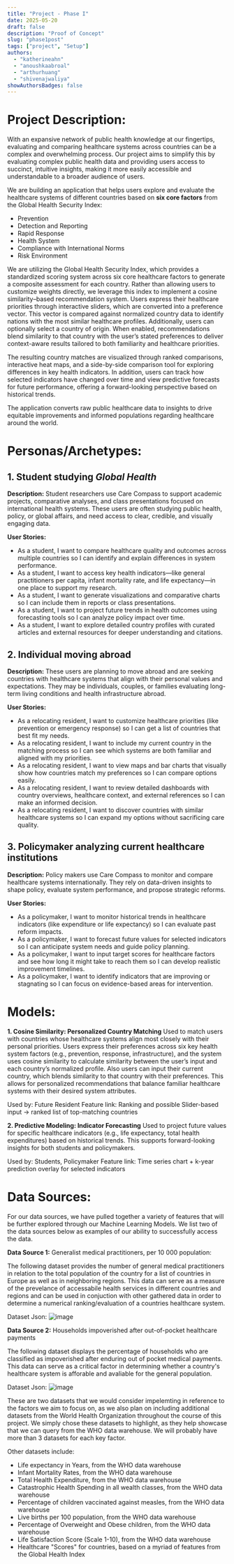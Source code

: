 ```yaml
---
title: "Project - Phase I"
date: 2025-05-20
draft: false
description: "Proof of Concept"
slug: "phase1post"
tags: ["project", "Setup"]
authors:
  - "katherineahn"
  - "anoushkaabroal"
  - "arthurhuang"
  - "shivenajwaliya"
showAuthorsBadges: false
---
```


# Project Description:
With an expansive network of public health knowledge at our fingertips, evaluating and comparing healthcare systems across countries can be a complex and overwhelming process. Our project aims to simplify this by evaluating complex public health data and providing users access to succinct, intuitive insights, making it more easily accessible and understandable to a broader audience of users.

We are building an application that helps users explore and evaluate the healthcare systems of different countries based on **six core factors** from the Global Health Security Index:
- Prevention
- Detection and Reporting
- Rapid Response
- Health System
- Compliance with International Norms
- Risk Environment

We are utilizing the Global Health Security Index, which provides a standardized scoring system across six core healthcare factors to generate a composite assessment for each country. Rather than allowing users to customize weights directly, we leverage this index to implement a cosine similarity–based recommendation system. Users express their healthcare priorities through interactive sliders, which are converted into a preference vector. This vector is compared against normalized country data to identify nations with the most similar healthcare profiles. Additionally, users can optionally select a country of origin. When enabled, recommendations blend similarity to that country with the user’s stated preferences to deliver context-aware results tailored to both familiarity and healthcare priorities.

The resulting country matches are visualized through ranked comparisons, interactive heat maps, and a side-by-side comparison tool for exploring differences in key health indicators. In addition, users can track how selected indicators have changed over time and view predictive forecasts for future performance, offering a forward-looking perspective based on historical trends.

The application converts raw public healthcare data to insights to drive equitable improvements and informed populations regarding healthcare around the world.


# Personas/Archetypes: 
## 1. Student studying _Global Health_
**Description:** Student researchers use Care Compass to support academic projects, comparative analyses, and class presentations focused on international health systems. These users are often studying public health, policy, or global affairs, and need access to clear, credible, and visually engaging data.


**User Stories:**
- As a student, I want to compare healthcare quality and outcomes across multiple countries so I can identify and explain differences in system performance.
- As a student, I want to access key health indicators—like general practitioners per capita, infant mortality rate, and life expectancy—in one place to support my research.
- As a student, I want to generate visualizations and comparative charts so I can include them in reports or class presentations.
- As a student, I want to project future trends in health outcomes using forecasting tools so I can analyze policy impact over time.
- As a student, I want to explore detailed country profiles with curated articles and external resources for deeper understanding and citations.


## 2. Individual moving abroad
**Description:** These users are planning to move abroad and are seeking countries with healthcare systems that align with their personal values and expectations. They may be individuals, couples, or families evaluating long-term living conditions and health infrastructure abroad.


**User Stories:**
- As a relocating resident, I want to customize healthcare priorities (like prevention or emergency response) so I can get a list of countries that best fit my needs.
- As a relocating resident, I want to include my current country in the matching process so I can see which systems are both familiar and aligned with my priorities.
- As a relocating resident, I want to view maps and bar charts that visually show how countries match my preferences so I can compare options easily.
- As a relocating resident, I want to review detailed dashboards with country overviews, healthcare context, and external references so I can make an informed decision.
- As a relocating resident, I want to discover countries with similar healthcare systems so I can expand my options without sacrificing care quality.


## 3. Policymaker analyzing current healthcare institutions
**Description:** Policy makers use Care Compass to monitor and compare healthcare systems internationally. They rely on data-driven insights to shape policy, evaluate system performance, and propose strategic reforms.


**User Stories:**
- As a policymaker, I want to monitor historical trends in healthcare indicators (like expenditure or life expectancy) so I can evaluate past reform impacts.
- As a policymaker, I want to forecast future values for selected indicators so I can anticipate system needs and guide policy planning.
- As a policymaker, I want to input target scores for healthcare factors and see how long it might take to reach them so I can develop realistic improvement timelines.
- As a policymaker, I want to identify indicators that are improving or stagnating so I can focus on evidence-based areas for intervention.


# Models: 
**1. Cosine Similarity: Personalized Country Matching**
Used to match users with countries whose healthcare systems align most closely with their personal priorities. Users express their preferences across six key health system factors (e.g., prevention, response, infrastructure), and the system uses cosine similarity to calculate similarity between the user’s input and each country’s normalized profile. Also users can input their current country, which blends similarity to that country with their preferences. This allows for personalized recommendations that balance familiar healthcare systems with their desired system attributes.

Used by: Future Resident
Feature link: Ranking and possible Slider-based input → ranked list of top-matching countries

**2. Predictive Modeling: Indicator Forecasting**
Used to project future values for specific healthcare indicators (e.g., life expectancy, total health expenditures) based on historical trends. This supports forward-looking insights for both students and policymakers.

Used by: Students, Policymaker
Feature link: Time series chart + k-year prediction overlay for selected indicators


# Data Sources: 
For our data sources, we have pulled together a variety of features that will be further explored through our Machine Learning Models. We list two of the data sources below as examples of our ability to successfully access the data. 

**Data Source 1:**
Generalist medical practitioners, per 10 000 population:

The following dataset provides the number of general medical practitioners in relation to the total
population of the country for a list of countries in Europe as well as in neighboring regions.
This data can serve as a measure of the prevelance of accessabile health services in different countries and regions and can be used in conjuction with other gathered data in order to determine a numerical ranking/evaluation of a countries healthcare system.

Dataset Json:
![image](Practioner_dataframe.png)



**Data Source 2:**
Households impoverished after out-of-pocket healthcare payments

The following dataset displays the percentage of households who are classified as impoverished after
enduring out of pocket medical payments. This data can serve as a critical factor in determining whether a country's healthcare system is afforable and avaliable for the general population.

Dataset Json: 
![image](impoverished_dataFrame.png)

These are two datasets that we would consider impelemting in reference to the factors we aim to focus on, as we also plan on including additional datasets from the World Health Organization throughout the course of this project. We simply chose these datasets to highlight, as they help showcase that we can query from the WHO data warehouse. We will probably have more than 3 datasets for each key factor.     

Other datasets include:
- Life expectancy in Years, from the WHO data warehouse 
- Infant Mortality Rates, from the WHO data warehouse 
- Total Health Expenditure, from the WHO data warehouse
- Catastrophic Health Spending in all wealth classes, from the WHO data warehouse
- Percentage of children vaccinated against measles, from the WHO data warehouse
- Live births per 100 population, from the WHO data warehouse 
- Percentage of Overweight and Obese children, from the WHO data warehouse
- Life Satisfaction Score (Scale 1-10), from the WHO data warehouse
- Healthcare "Scores" for countries, based on a myriad of features from the Global Health Index 


